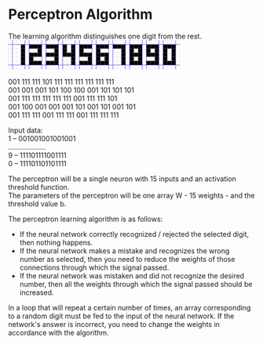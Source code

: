 # Perceptron Algorithm
  The learning algorithm distinguishes one digit from the rest.  
  ![alt text](digits.jpg "Description")
  
  001  111  111  101  111  111  111  111  111  111  
  001  001  001  101  100  100  001  101  101  101  
  001  111  111  111  111  111  001  111  111  101  
  001  100  001  001  001  101  001  101  001  101  
  001  111  111  001  111  111  001  111  111  111  
    
  Input data:  
  1 – 001001001001001  
  ...................  
  9 – 111101111001111  
  0 – 111101101101111  
  
  The perceptron will be a single neuron with 15 inputs and an activation threshold function.   
  The parameters of the perceptron will be one array W - 15 weights - and the threshold value b.
  
  The perceptron learning algorithm is as follows:
  - If the neural network correctly recognized / rejected the selected digit, then nothing happens.
  - If the neural network makes a mistake and recognizes the wrong number as selected, then you need to reduce the weights of those connections through which the signal passed.
  - If the neural network was mistaken and did not recognize the desired number, then all the weights through which the signal passed should be increased.
  
  In a loop that will repeat a certain number of times, an array corresponding to a random digit must be fed to the input of the neural network. 
  If the network's answer is incorrect, you need to change the weights in accordance with the algorithm.
